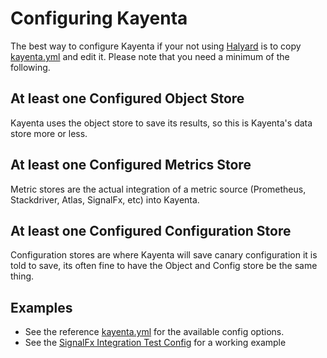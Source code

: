 # Configuring Kayenta

The best way to configure Kayenta if your not using [Halyard](https://github.com/spinnaker/halyard) is to copy [kayenta.yml](../kayenta-web/config/kayenta.yml) and edit it.
Please note that you need a minimum of the following.

## At least one Configured Object Store

Kayenta uses the object store to save its results, so this is Kayenta's data store more or less.

## At least one Configured Metrics Store

Metric stores are the actual integration of a metric source (Prometheus, Stackdriver, Atlas, SignalFx, etc) into Kayenta.

## At least one Configured Configuration Store

Configuration stores are where Kayenta will save canary configuration it is told to save, its often fine to have the Object and Config store be the same thing.

## Examples

- See the reference [kayenta.yml](../kayenta-web/config/kayenta.yml) for the available config options.
- See the [SignalFx Integration Test Config](../kayenta-signalfx/src/integration-test/resources/config/kayenta.yml) for a working example

